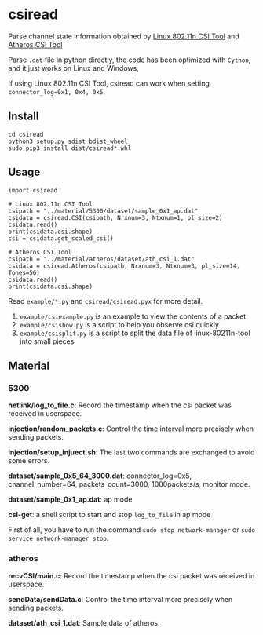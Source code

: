 # csiread

Parse channel state information obtained by
[Linux 802.11n CSI Tool](https://dhalperi.github.io/linux-80211n-csitool/) and
[Atheros CSI Tool](https://wands.sg/research/wifi/AtherosCSI/)

Parse `.dat` file in python directly, the code has been optimized with
`Cython`, and it just works on Linux and Windows,

If using Linux 802.11n CSI Tool, csiread can work when setting `connector_log=0x1, 0x4, 0x5`.

## Install

    cd csiread
    python3 setup.py sdist bdist_wheel
    sudo pip3 install dist/csiread*.whl

## Usage

    import csiread
    
    # Linux 802.11n CSI Tool
    csipath = "../material/5300/dataset/sample_0x1_ap.dat"
    csidata = csiread.CSI(csipath, Nrxnum=3, Ntxnum=1, pl_size=2)
    csidata.read()
    print(csidata.csi.shape)
    csi = csidata.get_scaled_csi()
    
    # Atheros CSI Tool
    csipath = "../material/atheros/dataset/ath_csi_1.dat"
    csidata = csiread.Atheros(csipath, Nrxnum=3, Ntxnum=3, pl_size=14, Tones=56)
    csidata.read()
    print(csidata.csi.shape)

Read `example/*.py` and `csiread/csiread.pyx` for more detail.

1. `example/csiexample.py` is an example to view the contents of a packet
2. `example/csishow.py` is a script to help you observe csi quickly
3. `example/csisplit.py` is a script to split the data file of 
linux-80211n-tool into small pieces

## Material

### 5300

__netlink/log_to_file.c__: Record the timestamp when the csi packet was received in userspace.

__injection/random_packets.c__: Control the time interval more precisely when sending packets.

__injection/setup_injuect.sh__: The last two commands are exchanged to avoid some errors.

__dataset/sample_0x5_64_3000.dat__: connector_log=0x5, channel_number=64, packets_count=3000, 1000packets/s, monitor mode.

__dataset/sample_0x1_ap.dat__: ap mode

__csi-get__: a shell script to start and stop `log_to_file` in ap mode

First of all, you have to run the command `sudo stop network-manager` or `sudo service network-manager stop`.

### atheros

__recvCSI/main.c__: Record the timestamp when the csi packet was received in userspace.

__sendData/sendData.c__: Control the time interval more precisely when sending packets.

__dataset/ath_csi_1.dat__: Sample data of atheros.
